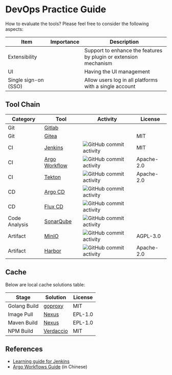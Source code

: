 # DevOps Practice Guide

How to evaluate the tools? Please feel free to consider the following aspects:

| Item | Importance | Description |
|---|---|---|
| Extensibility | | Support to enhance the features by plugin or extension mechanism |
| UI || Having the UI management |
| Single sign-on (SSO) | | Allow users log in all platforms with a single account |

## Tool Chain

| Category | Tool | Activity | License |
|---|---|---|---|
| Git | [Gitlab](https://gitlab.com/gitlab-org/gitlab) |||
| Git | [Gitea](https://github.com/go-gitea/gitea) | |MIT |
| CI | [Jenkins](https://github.com/jenkinsci/jenkins) | ![GitHub commit activity](https://img.shields.io/github/commit-activity/m/jenkinsci/jenkins) | MIT |
| CI | [Argo Workflow](https://github.com/argoproj/argo-workflows)| ![GitHub commit activity](https://img.shields.io/github/commit-activity/m/argoproj/argo-workflows) | Apache-2.0 |
| CI | [Tekton](https://github.com/tektoncd/pipeline) | ![GitHub commit activity](https://img.shields.io/github/commit-activity/m/tektoncd/pipeline) | Apache-2.0 |
| CD | [Argo CD](https://github.com/argoproj/argo-cd) | ![GitHub commit activity](https://img.shields.io/github/commit-activity/m/argoproj/argo-cd) ||
| CD | [Flux CD](https://github.com/fluxcd/flux2) | ![GitHub commit activity](https://img.shields.io/github/commit-activity/m/fluxcd/flux2) ||
| Code Analysis | [SonarQube](https://github.com/SonarSource/sonarqube) | ![GitHub commit activity](https://img.shields.io/github/commit-activity/m/SonarSource/sonarqube) ||
| Artifact | [MinIO](https://github.com/minio/minio) | ![GitHub commit activity](https://img.shields.io/github/commit-activity/m/minio/minio) | AGPL-3.0 |
| Artifact | [Harbor](https://github.com/goharbor/harbor) | ![GitHub commit activity](https://img.shields.io/github/commit-activity/m/goharbor/harbor) | Apache-2.0 |

## Cache
Below are local cache solutions table:

| Stage | Solution | License |
|---|---|---|
| Golang Build | [goproxy](https://github.com/goproxyio/goproxy/) | MIT |
| Image Pull | [Nexus](https://github.com/sonatype/nexus-public) | EPL-1.0 |
| Maven Build | [Nexus](https://github.com/sonatype/nexus-public) | EPL-1.0 |
| NPM Build | [Verdaccio](https://github.com/verdaccio/verdaccio) | MIT |

## References
* [Learning guide for Jenkins](https://github.com/LinuxSuRen/jenkins-learning-guide)
* [Argo Workflows Guide](https://github.com/LinuxSuRen/argo-workflows-guide) (in Chinese)
